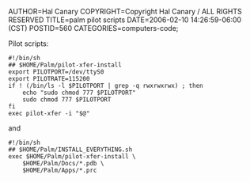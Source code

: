 AUTHOR=Hal Canary
COPYRIGHT=Copyright Hal Canary / ALL RIGHTS RESERVED
TITLE=palm pilot scripts
DATE=2006-02-10 14:26:59-06:00 (CST)
POSTID=560
CATEGORIES=computers-code;

Pilot scripts:

    
    #!/bin/sh
    ## $HOME/Palm/pilot-xfer-install
    export PILOTPORT=/dev/ttyS0
    export PILOTRATE=115200
    if ! (/bin/ls -l $PILOTPORT | grep -q rwxrwxrwx) ; then
        echo "sudo chmod 777 $PILOTPORT"
        sudo chmod 777 $PILOTPORT
    fi
    exec pilot-xfer -i "$@"

and

    
    #!/bin/sh
    ## $HOME/Palm/INSTALL_EVERYTHING.sh
    exec $HOME/Palm/pilot-xfer-install \
        $HOME/Palm/Docs/*.pdb \
        $HOME/Palm/Apps/*.prc
